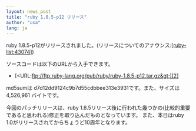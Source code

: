 ```yaml
---
layout: news_post
title: "ruby 1.8.5-p12 リリース"
author: "usa"
lang: ja
---
```


ruby 1.8.5-p12がリリースされました。(リリースについてのアナウンス:[\[ruby-list:43074\]][1])

ソースコードは以下のURLから入手できます。

* [&lt;URL:ftp://ftp.ruby-lang.org/pub/ruby/ruby-1.8.5-p12.tar.gz&gt;][2]

md5sumは d7d12dd9124c9b7d55cdbbee313e3931です。また、サイズは 4,526,961 バイトです。

今回のパッチリリースは、ruby 1.8.5リリース後に行われた幾つかの(比較的重要であると思われる)修正を取り込んだものとなっています。
また、本日はruby 1.0がリリースされてからちょうど10周年となります。



[1]: http://blade.nagaokaut.ac.jp/cgi-bin/scat.rb/ruby/ruby-list/43074
[2]: ftp://ftp.ruby-lang.org/pub/ruby/ruby-1.8.5-p12.tar.gz
